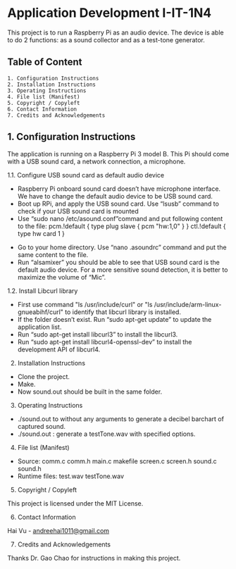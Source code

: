 Application Development I-IT-1N4
================================
This project is to run a Raspberry Pi as an audio device. The device is able to do 2 functions: as a sound collector and as a test-tone generator.

## Table of Content
    1. Configuration Instructions
    2. Installation Instructions
    3. Operating Instructions
    4. File list (Manifest)
    5. Copyright / Copyleft
    6. Contact Information
    7. Credits and Acknowledgements

## 1. Configuration Instructions

The application is running on a Raspberry Pi 3 model B. This Pi should come with a USB sound card, a network connection, a microphone.

1.1. Configure USB sound card as default audio device

* Raspberry Pi onboard sound card doesn’t have microphone interface. We have to change the default audio device to be USB sound card.
* Boot up RPi, and apply the USB sound card. Use “lsusb” command to check if your USB sound card is mounted
* Use “sudo nano /etc/asound.conf”command and put following content to the file:
pcm.!default {
  type plug
  slave {
    pcm "hw:1,0"
  }
}
ctl.!default {
    type hw
    card 1
}
- Go to your home directory. Use “nano .asoundrc” command and put the same content to the file.
- Run “alsamixer” you should be able to see that USB sound card is the default audio device. For a more sensitive sound detection, it is better to maximize the volume of “Mic”.

1.2. Install Libcurl library

- First use command "ls /usr/include/curl" or "ls /usr/include/arm-linux-gnueabihf/curl" to identify that libcurl library is installed.
- If the folder doesn’t exist. Run “sudo apt-get update” to update the application list.
- Run “sudo apt-get install libcurl3” to install the libcurl3.
- Run “sudo apt-get install libcurl4-openssl-dev” to install the development API of libcurl4.

2. Installation Instructions

- Clone the project.
- Make.
- Now sound.out should be built in the same folder.

3. Operating Instructions

- ./sound.out to without any arguments to generate a decibel barchart of captured sound.
- ./sound.out <sound frequecy>: generate a testTone.wav with specified options.

4. File list (Manifest)

- Source: comm.c comm.h main.c makefile screen.c screen.h sound.c sound.h
- Runtime files: test.wav testTone.wav

5. Copyright / Copyleft

This project is licensed under the MIT License.

6. Contact Information

Hai Vu - andreehai1011@gmail.com

7. Credits and Acknowledgements

Thanks Dr. Gao Chao for instructions in making this project.
